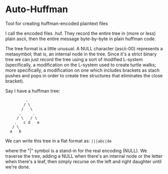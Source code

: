 # Auto-Huffman
Tool for creating huffman-encoded plaintext files


I call the encoded files .huf. They record the entire tree in (more or less) plain ascii, then the entire message byte-by-byte in plain huffman code.

The tree format is a little unusual. A NULL character (ascii-00) represents a metasymbol; that is, an internal node in the tree. Since it's a strict binary tree we can just record the tree using a sort of modified L-system (specifically, a modification on the L-system used to create turtle walks; more specifically, a modification on one which includes brackets as stach pushes and pops in order to create tree structures that eliminates the close bracket).

Say I have a huffman tree:

```
         .
        / \
       /   \
      .     .
     / \   / \
    .   c d   e
   / \
  a   b
```

We can write this tree in a flat format as: `|||abc|de`

where the "|" symbol is a stand-in for the real encoding (NULL). We traverse the tree, adding a NULL when there's an internal node or the letter when there's a leaf, then simply recurse on the left and right daughter until we're done.
